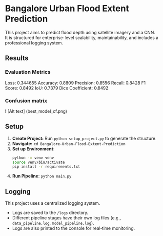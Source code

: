 # Bangalore Urban Flood Extent Prediction

This project aims to predict flood depth using satellite imagery and a CNN. It is structured for enterprise-level scalability, maintainability, and includes a professional logging system.

## Results

### Evaluation Metrics
Loss:          0.344655
Accuracy:      0.8809
Precision:     0.8556
Recall:        0.8428
F1 Score:      0.8492
IoU:           0.7379
Dice Coefficient: 0.8492

### Confusion matrix
! [Alt text] (best_model_cf.png)

## Setup

1.  **Create Project:** Run `python setup_project.py` to generate the structure.
2.  **Navigate:** `cd Bangalore-Urban-Flood-Extent-Prediction`
3.  **Set up Environment:**
    ```bash
    python -m venv venv
    source venv/bin/activate
    pip install -r requirements.txt
    ```
4.  **Run Pipeline:** `python main.py`

## Logging

This project uses a centralized logging system.
- Logs are saved to the `/logs` directory.
- Different pipeline stages have their own log files (e.g., `data_pipeline.log`, `model_pipeline.log`).
- Logs are also printed to the console for real-time monitoring.